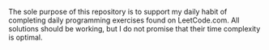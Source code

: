 The  sole purpose of this repository is to support my daily habit of completing daily programming exercises found on LeetCode.com. All solutions should be working, but I do not promise that their time complexity is optimal.
